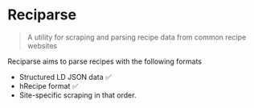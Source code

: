 # Reciparse

> A utility for scraping and parsing recipe data from common recipe websites

Reciparse aims to parse recipes with the following formats
 - Structured LD JSON data ✅
 - hRecipe format ✅
 - Site-specific scraping 
in that order.